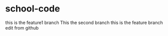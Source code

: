 # school-code

this is the feature1 branch
This the second branch
this is the feature branch
edit from github
